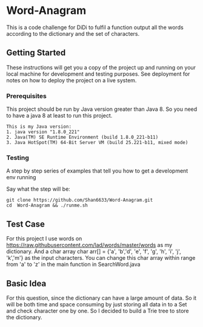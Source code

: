# Word-Anagram

This is a code challenge for DiDi to fulfil a function output all the words according to the dictionary and the set of characters.

## Getting Started

These instructions will get you a copy of the project up and running on your local machine for development and testing purposes. See deployment for notes on how to deploy the project on a live system.

### Prerequisites

This project should be run by Java version greater than Java 8. So you need to have a java 8 at least to run this project.

```
This is my Java version:
1. java version "1.8.0_221"
2. Java(TM) SE Runtime Environment (build 1.8.0_221-b11)
3. Java HotSpot(TM) 64-Bit Server VM (build 25.221-b11, mixed mode)
```

### Testing

A step by step series of examples that tell you how to get a development env running

Say what the step will be: 

```
git clone https://github.com/Shan6633/Word-Anagram.git
cd  Word-Anagram && ./runme.sh
```

## Test Case

For this project I use words on https://raw.githubusercontent.com/lad/words/master/words as my dictionary. And a char array char arr[] = {'a', 'b','d', 'e', 'f', 'g', 'h', 'i', 'j', 'k','m'}  as the input characters. You can change this char array within range from 'a' to 'z' in the main function in SearchWord.java

## Basic Idea

For this question, since the dictionary can have a large amount of data. So it will be both time and space consuming by just storing all data in to a Set and check character one by one. So I decided to build a Trie tree to store the dictionary.


